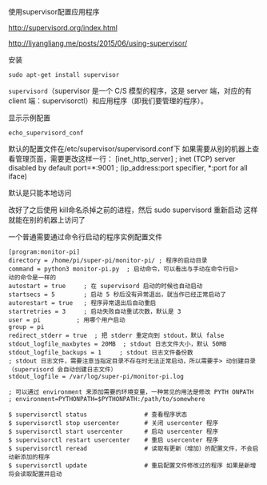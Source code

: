 使用supervisor配置应用程序

http://supervisord.org/index.html

http://liyangliang.me/posts/2015/06/using-supervisor/

安装
```
sudo apt-get install supervisor
```
`supervisord`（supervisor 是一个 C/S 模型的程序，这是 server 端，对应的有 client 端：supervisorctl）和应用程序（即我们要管理的程序）。

显示示例配置

`echo_supervisord_conf`


默认的配置文件在/etc/supervisor/supervisord.conf下
如果需要从别的机器上查看管理页面，需要更改这样一行：
[inet_http_server]         ; inet (TCP) server disabled by default
port=*:9001        ; (ip_address:port specifier, *:port for all iface)

默认是只能本地访问

改好了之后使用 kill命名杀掉之前的进程，然后
sudo supervisord
重新启动
这样就能在别的机器上访问了

一个普通需要通过命令行启动的程序实例配置文件
```
[program:monitor-pi]
directory = /home/pi/super-pi/monitor-pi/ ; 程序的启动目录
command = python3 monitor-pi.py  ; 启动命令，可以看出与手动在命令行启>
动的命令是一样的
autostart = true     ; 在 supervisord 启动的时候也自动启动
startsecs = 5        ; 启动 5 秒后没有异常退出，就当作已经正常启动了
autorestart = true   ; 程序异常退出后自动重启
startretries = 3     ; 启动失败自动重试次数，默认是 3
user = pi          ; 用哪个用户启动
group = pi
redirect_stderr = true  ; 把 stderr 重定向到 stdout，默认 false
stdout_logfile_maxbytes = 20MB  ; stdout 日志文件大小，默认 50MB
stdout_logfile_backups = 1     ; stdout 日志文件备份数
; stdout 日志文件，需要注意当指定目录不存在时无法正常启动，所以需要手> 动创建目录（supervisord 会自动创建日志文件）
stdout_logfile = /var/log/super-pi/monitor-pi.log

; 可以通过 environment 来添加需要的环境变量，一种常见的用法是修改 PYTH ONPATH
; environment=PYTHONPATH=$PYTHONPATH:/path/to/somewhere
```

```
$ supervisorctl status                # 查看程序状态
$ supervisorctl stop usercenter       # 关闭 usercenter 程序
$ supervisorctl start usercenter      # 启动 usercenter 程序
$ supervisorctl restart usercenter    # 重启 usercenter 程序
$ supervisorctl reread                # 读取有更新（增加）的配置文件，不会启动新添加的程序
$ supervisorctl update                # 重启配置文件修改过的程序 如果是新增 将会读取配置并启动
```